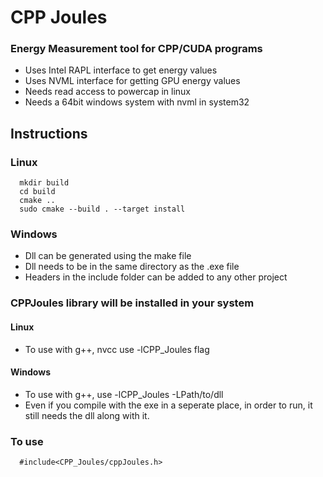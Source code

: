 # CPP Joules

### Energy Measurement tool for CPP/CUDA programs

- Uses Intel RAPL interface to get energy values
- Uses NVML interface for getting GPU energy values
- Needs read access to powercap in linux
- Needs a 64bit windows system with nvml in system32

## Instructions

### Linux

```bash!=
  mkdir build
  cd build
  cmake ..
  sudo cmake --build . --target install
```

### Windows

- Dll can be generated using the make file
- Dll needs to be in the same directory as the .exe file
- Headers in the include folder can be added to any other project

### CPPJoules library will be installed in your system

#### Linux

- To use with g++, nvcc use -lCPP_Joules flag

#### Windows

- To use with g++, use -lCPP_Joules -LPath/to/dll
- Even if you compile with the exe in a seperate place,
  in order to run, it still needs the dll along with it.

### To use

```cpp!=
  #include<CPP_Joules/cppJoules.h>
```
